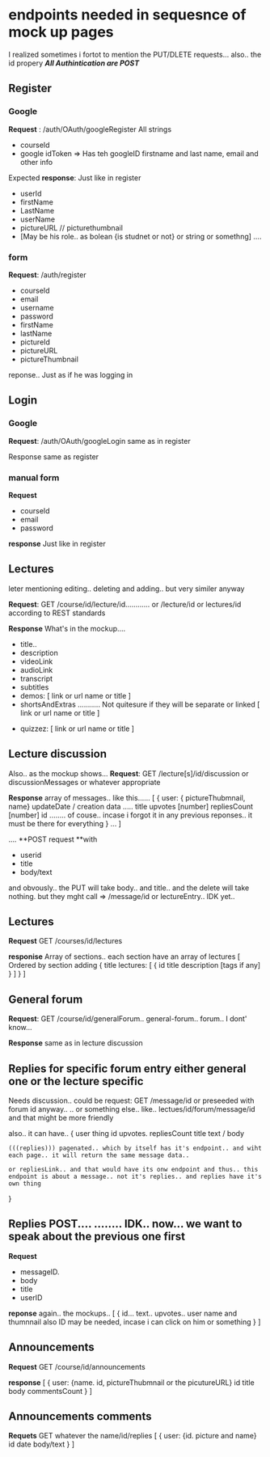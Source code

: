 # endpoints needed in sequesnce of mock up pages

I realized sometimes i fortot to mention the PUT/DLETE requests... also.. the id propery
***All Authintication are POST***
## Register
### Google 
**Request** : /auth/OAuth/googleRegister
All strings
- courseId
- google idToken => Has teh googleID firstname and last name, email and other info

Expected **response**:
Just like in register

- userId
- firstName
- LastName
- userName
- pictureURL // picturethumbnail
- [May be his role.. as bolean {is studnet or not} or string or somethng]
....


### form
**Request**: /auth/register
- courseId
- email
- username
- password
- firstName
- lastName
- pictureId
- pictureURL
- pictureThumbnail

reponse.. Just as if he was logging in

## Login
### Google
**Request**: /auth/OAuth/googleLogin
same as in register

Response
same as register

### manual form
**Request**
- courseId
- email
- password

**response**
Just like in register



## Lectures 
leter mentioning editing.. deleting and adding.. but very similer anyway

**Request**: GET /course/id/lecture/id............ or /lecture/id or lectures/id according to REST standards

**Response**
What's in the mockup....
- title..
- description
- videoLink
- audioLink
- transcript
- subtitles
- demos: [
	link or url
	name or title
]
- shortsAndExtras  ........... Not quitesure if they will be separate or linked
[
	link or url
	name or title
]

<!-- not sure about the name -->
- quizzez: [
	link or url
	name or title
]

## Lecture discussion
Also.. as the mockup shows...
**Request**: GET /lecture[s]/id/discussion or discussionMessages or whatever appropriate

**Response**
array of messages.. like this......
[
	{
		user: { pictureThubmnail, name}
		updateDate / creation data ..... 
		title
		upvotes [number]
		repliesCount [number]
		id ........ of couse.. incase i forgot it in any previous reponses.. it must be there for everything
	}
	...
]

.... **POST request **with 
- userid
- title
- body/text

and obvously.. the PUT will take body.. and title.. and the delete will take nothing.
but they mght call => /message/id or lectureEntry.. IDK yet..

## Lectures
**Request** GET /courses/id/lectures

**responise** Array of sections.. each section have an array of lectures
[
	Ordered by section adding
	{
		title
		lectures: [
			{
				<!-- lecture title -->
				id
				title
				description
				[tags if any]
			}
		]
	}
]


## General forum
**Request**: GET /course/id/generalForum.. general-forum.. forum.. I dont' know... 

**Response**
same as in lecture discussion

## Replies for specific forum entry either general one or the lecture specific
Needs discussion.. 
could be request: GET /message/id or preseeded with forum id anyway.. .. or something else.. like.. lectues/id/forum/message/id and that might be more friendly

also.. it can have.. {
	user thing
	id
	upvotes.
	repliesCount
	title
	text / body

	(((replies))) pagenated.. which by itself has it's endpoint.. and wiht each page.. it will return the same message data..

	or repliesLink.. and that would have its onw endpoint and thus.. this endpoint is about a message.. not it's replies.. and replies have it's own thing
}


## Replies POST.... ........  IDK.. now... we want to speak about the previous one first
**Request**
- messageID.
- body
- title
- userID


**reponse**
again.. the mockups..
[
	{
		id... text.. upvotes.. user name and thumnnail also ID may be needed, incase i can click on him or something
	}
]


## Announcements
**Request** GET /course/id/announcements

**response**
[
	{
		user: {name. id, pictureThubmnail or the picutureURL}
		id
		title
		body
		commentsCount
	}
]

## Announcements comments
**Requets** GET whatever the name/id/replies
[
	{
		user: {id. picture and name}
		id
		date
		body/text
	}
]

